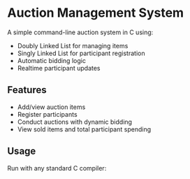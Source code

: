 # Auction Management System

A simple command-line auction system in C using:
- Doubly Linked List for managing items
- Singly Linked List for participant registration
- Automatic bidding logic
- Realtime participant updates

## Features
- Add/view auction items
- Register participants
- Conduct auctions with dynamic bidding
- View sold items and total participant spending

## Usage
Run with any standard C compiler:
